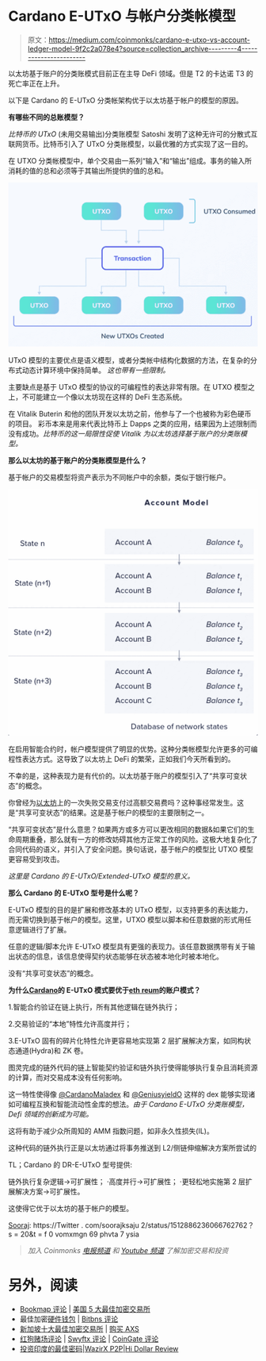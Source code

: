 # Cardano E-UTxO 与帐户分类帐模型

> 原文：<https://medium.com/coinmonks/cardano-e-utxo-vs-account-ledger-model-9f2c2a078e4?source=collection_archive---------4----------------------->

以太坊基于账户的分类账模式目前正在主导 DeFi 领域。但是 T2 的卡达诺 T3 的死亡率正在上升。

以下是 Cardano 的 E-UTxO 分类帐架构优于以太坊基于帐户的模型的原因。

**有哪些不同的总账模型？**

*比特币的 UTxO* (未用交易输出)分类账模型 Satoshi 发明了这种无许可的分散式互联网货币。比特币引入了 UTxO 分类账模型，以最优雅的方式实现了这一目的。

在 UTXO 分类帐模型中，单个交易由一系列“输入”和“输出”组成。事务的输入所消耗的值的总和必须等于其输出所提供的值的总和。

![](img/1884a98da084e8cd0175d97a01cbdc21.png)

UTxO 模型的主要优点是语义模型，或者分类帐中结构化数据的方法，在复杂的分布式动态计算环境中保持简单。
*这也带有一些限制。*

主要缺点是基于 UTxO 模型的协议的可编程性的表达非常有限。在 UTXO 模型之上，不可能建立一个像以太坊现在这样的 DeFi 生态系统。

在 Vitalik Buterin 和他的团队开发以太坊之前，他参与了一个也被称为彩色硬币的项目。
彩币本来是用来代表比特币上 Dapps 之类的应用，结果因为上述限制而没有成功。*比特币的这一局限性促使 Vitalik 为以太坊选择基于账户的分类账模型。*

**那么以太坊的基于账户的分类账模型是什么？**

基于帐户的交易模型将资产表示为不同帐户中的余额，类似于银行帐户。

![](img/48fcf06585baacad3b1413002d92a294.png)

在启用智能合约时，帐户模型提供了明显的优势。这种分类帐模型允许更多的可编程性表达方式。这导致了以太坊上 DeFi 的繁荣，正如我们今天所看到的。

不幸的是，这种表现力是有代价的。以太坊基于账户的模型引入了“共享可变状态”的概念。

你曾经为[以太坊](https://twitter.com/hashtag/Ethereum?src=hashtag_click)上的一次失败交易支付过高额交易费吗？这种事经常发生。这是“共享可变状态”的结果。这是基于帐户的模型的主要限制之一。

“共享可变状态”是什么意思？如果两方或多方可以更改相同的数据&如果它们的生命周期重叠，那么就有一方的修改妨碍其他方正常工作的风险。这极大地复杂化了合同代码的语义，并引入了安全问题。换句话说，基于帐户的模型比 UTXO 模型更容易受到攻击。

*这里是 Cardano 的 E-UTxO/Extended-UTxO 模型的意义。*

**那么 Cardano 的 E-UTxO 型号是什么呢？**

E-UTxO 模型的目的是扩展和修改基本的 UTxO 模型，以支持更多的表达能力，而无需切换到基于帐户的模型。这里，UTXO 模型以脚本和任意数据的形式用任意逻辑进行了扩展。

任意的逻辑/脚本允许 E-UTxO 模型具有更强的表现力。该任意数据携带有关于输出状态的信息，该信息使得契约状态能够在状态被本地化时被本地化。

没有“共享可变状态”的概念。

**为什么**[**Cardano**](https://twitter.com/hashtag/Cardano?src=hashtag_click)**的 E-UTxO 模式要优于**[**eth reum**](https://twitter.com/hashtag/Ethreum?src=hashtag_click)**的账户模式？**

1.智能合约验证在链上执行，所有其他逻辑在链外执行；

2.交易验证的“本地”特性允许高度并行；

3.E-UTxO 固有的碎片化特性允许更容易地实现第 2 层扩展解决方案，如同构状态通道(Hydra)和 ZK 卷。

图灵完成的链外代码的链上智能契约验证和链外执行使得能够执行复杂且消耗资源的计算，而对交易成本没有任何影响。

这一特性使得像 [@CardanoMaladex](https://twitter.com/CardanoMaladex) 和 [@GeniusyieldO](https://twitter.com/GeniusyieldO) 这样的 dex 能够实现诸如可编程互换和智能流动性金库的想法。*由于 Cardano E-UTxO 分类账模型，Defi 领域的创新成为可能。*

这将有助于减少众所周知的 AMM 指数问题，如非永久性损失(IL)。

这种代码的链外执行正是以太坊通过将事务推送到 L2/侧链伸缩解决方案所尝试的

TL；Cardano 的 DR-E-UTxO 型号提供:

链外执行复杂逻辑→可扩展性；
·高度并行→可扩展性；
·更轻松地实施第 2 层扩展解决方案→可扩展性。

这使得它优于以太坊的基于帐户的模型。

[Sooraj](https://twitter.com/Soorajksaju2):
https://Twitter . com/soorajksaju 2/status/1512886236066762762？s = 20&t = f 0 vomxmgn 69 phvta 7 ysia

> *加入 Coinmonks* [*电报频道*](https://t.me/coincodecap) *和* [*Youtube 频道*](https://www.youtube.com/c/coinmonks/videos) *了解加密交易和投资*

# 另外，阅读

*   [Bookmap 评论](https://coincodecap.com/bookmap-review-2021-best-trading-software) | [美国 5 大最佳加密交易所](https://coincodecap.com/crypto-exchange-usa)
*   最佳加密[硬件钱包](/coinmonks/hardware-wallets-dfa1211730c6) | [Bitbns 评论](/coinmonks/bitbns-review-38256a07e161)
*   [新加坡十大最佳加密交易所](https://coincodecap.com/crypto-exchange-in-singapore) | [购买 AXS](https://coincodecap.com/buy-axs-token)
*   [红狗赌场评论](https://coincodecap.com/red-dog-casino-review) | [Swyftx 评论](https://coincodecap.com/swyftx-review) | [CoinGate 评论](https://coincodecap.com/coingate-review)
*   [投资印度的最佳密码](https://coincodecap.com/best-crypto-to-invest-in-india-in-2021)|[WazirX P2P](https://coincodecap.com/wazirx-p2p)|[Hi Dollar Review](https://coincodecap.com/hi-dollar-review)